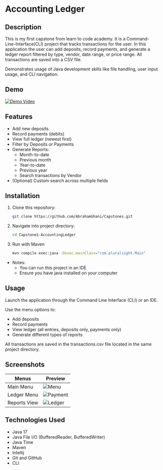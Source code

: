 # Accounting Ledger

## Description
This is my first capstone from learn to code academy. It is a Command-Line-Interface(CLI) project that 
tracks transactions for the user. In this application the user can add deposits, record payments, and generate a ledger report filtered
by type, vendor, date range, or price range. All transactions are saved into a CSV file.

Demonstrates usage of Java development skills like file handling, user input usage, and CLI navigation.

## Demo
[![Demo Video](https://img.youtube.com/vi/YKZ-yAbuyzk/0.jpg)](https://www.youtube.com/watch?v=YKZ-yAbuyzk)


## Features
- Add new deposits
- Record payments (debits)
- View full ledger (newest first)
- Filter by Deposits or Payments
- Generate Reports:
  - Month-to-date
  - Previous month
  - Year-to-date
  - Previous year
  - Search transactions by Vendor
- (Optional) Custom search across multiple fields

## Installation
1. Clone this repository:
   ```bash
   git clone https://github.com/AbrahamGhani/Capstones.git
    ```
2. Navigate into project directory:
   ```bash
   cd Capstone1-AccountingLedger
    ```
3. Run with Maven
   ```bash
   mvn compile exec:java -Dexec.mainClass="com.pluralsight.Main"
    ```


- Notes:
    - You can run this project in an IDE
    - Ensure you have java installed on your computer

## Usage
Launch the application through the Command Line Interface (CLI) or an IDE.

Use the menu options to:
- Add deposits
- Record payments
- View ledger (all entries, deposits only, payments only)
- Generate different types of reports

All transactions are saved in the transactions.csv file located in the same project directory.

## Screenshots
| Menus            | Preview      |
|------------------|--------------|
| Main Menu        |  ![Menu](screenshots/Capstone1-MainMenu.png)
| Ledger Menu      |  ![Payment](screenshots/Capstone1-LedgerMenu.png)
| Reports View     |  ![Ledger](screenshots/Capstone1-ReportsMenu.png)

## Technologies Used
- Java 17
- Java File I/O (BufferedReader, BufferedWriter)
- Java Time 
- Maven
- Intellij
- Git and GitHub
- CLI

